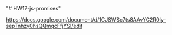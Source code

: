 "# HW17-js-promises" 

https://docs.google.com/document/d/1CJSWSc7ts8AAvYC2R0Iy-sepTnhzy0hsQQmqcFfjYSI/edit
